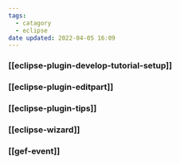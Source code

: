```yaml
---
tags:
  - catagory
  - eclipse
date updated: 2022-04-05 16:09
---
```


### [[eclipse-plugin-develop-tutorial-setup]]

### [[eclipse-plugin-editpart]]

### [[eclipse-plugin-tips]]

### [[eclipse-wizard]]

### [[gef-event]]
